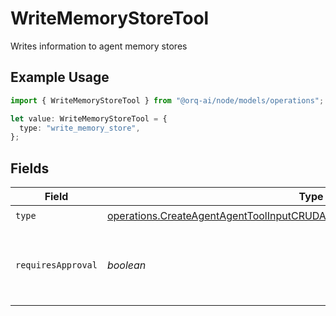 # WriteMemoryStoreTool

Writes information to agent memory stores

## Example Usage

```typescript
import { WriteMemoryStoreTool } from "@orq-ai/node/models/operations";

let value: WriteMemoryStoreTool = {
  type: "write_memory_store",
};
```

## Fields

| Field                                                                                                                                                                        | Type                                                                                                                                                                         | Required                                                                                                                                                                     | Description                                                                                                                                                                  |
| ---------------------------------------------------------------------------------------------------------------------------------------------------------------------------- | ---------------------------------------------------------------------------------------------------------------------------------------------------------------------------- | ---------------------------------------------------------------------------------------------------------------------------------------------------------------------------- | ---------------------------------------------------------------------------------------------------------------------------------------------------------------------------- |
| `type`                                                                                                                                                                       | [operations.CreateAgentAgentToolInputCRUDAgentsRequestRequestBodySettingsType](../../models/operations/createagentagenttoolinputcrudagentsrequestrequestbodysettingstype.md) | :heavy_check_mark:                                                                                                                                                           | N/A                                                                                                                                                                          |
| `requiresApproval`                                                                                                                                                           | *boolean*                                                                                                                                                                    | :heavy_minus_sign:                                                                                                                                                           | Whether this tool requires approval before execution                                                                                                                         |